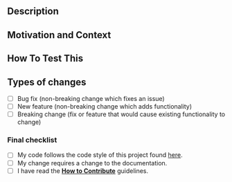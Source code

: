 <!--- Provide a general summary of your changes in the Title above -->

## Description
<!--- Describe your changes in detail -->
<!--- If fixing a bug, there should be an issue describing it with steps to reproduce -->
<!--- Please link to the issue here unless your commit contains the issue number -->
<!--- Ensure that all code ``` is surrounded ``` by triple back quotes. This can also be done over multiple lines -->

## Motivation and Context
<!--- Why is this change required? What problem does it solve? -->

## How To Test This
<!--- Please describe in detail how to test your changes. -->

## Types of changes
<!--- What types of changes does your code introduce? Put an `x` in all the boxes that apply: -->
- [ ] Bug fix (non-breaking change which fixes an issue)
- [ ] New feature (non-breaking change which adds functionality)
- [ ] Breaking change (fix or feature that would cause existing functionality to change)

### Final checklist
<!--- Go over all the following points and check all the boxes that apply. --->
<!--- If you're unsure about any of these, don't hesitate to ask. We're here to help! --->
- [ ] My code follows the code style of this project found [here](https://docs.suitecrm.com/community/contributing-code/coding-standards/).
- [ ] My change requires a change to the documentation.
- [ ] I have read the [**How to Contribute**](https://docs.suitecrm.com/community/contributing-code/) guidelines.

<!--- Your pull request will be tested via Travis CI to automatically indicate that your changes do not prevent compilation. --->

<!--- If it reports back that there are problems, you can log into the Travis system and check the log report for your pull request to see what the problem was. --->
